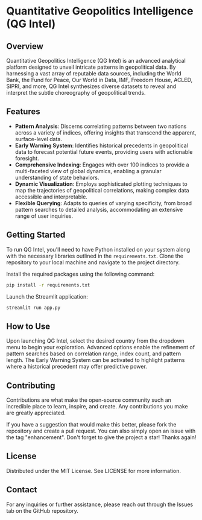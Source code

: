 # Quantitative Geopolitics Intelligence (QG Intel)
 
## Overview
Quantitative Geopolitics Intelligence (QG Intel) is an advanced analytical platform designed to unveil intricate patterns in geopolitical data. By harnessing a vast array of reputable data sources, including the World Bank, the Fund for Peace, Our World in Data, IMF, Freedom House, ACLED, SIPRI, and more, QG Intel synthesizes diverse datasets to reveal and interpret the subtle choreography of geopolitical trends.

## Features
- **Pattern Analysis**: Discerns correlating patterns between two nations across a variety of indices, offering insights that transcend the apparent, surface-level data.
- **Early Warning System**: Identifies historical precedents in geopolitical data to forecast potential future events, providing users with actionable foresight.
- **Comprehensive Indexing**: Engages with over 100 indices to provide a multi-faceted view of global dynamics, enabling a granular understanding of state behaviors.
- **Dynamic Visualization**: Employs sophisticated plotting techniques to map the trajectories of geopolitical correlations, making complex data accessible and interpretable.
- **Flexible Querying**: Adapts to queries of varying specificity, from broad pattern searches to detailed analysis, accommodating an extensive range of user inquiries.

## Getting Started
To run QG Intel, you'll need to have Python installed on your system along with the necessary libraries outlined in the `requirements.txt`. Clone the repository to your local machine and navigate to the project directory.

Install the required packages using the following command:
```bash
pip install -r requirements.txt
```

Launch the Streamlit application:
```bash
streamlit run app.py
```

## How to Use
Upon launching QG Intel, select the desired country from the dropdown menu to begin your exploration. Advanced options enable the refinement of pattern searches based on correlation range, index count, and pattern length. The Early Warning System can be activated to highlight patterns where a historical precedent may offer predictive power.

## Contributing
Contributions are what make the open-source community such an incredible place to learn, inspire, and create. Any contributions you make are greatly appreciated.

If you have a suggestion that would make this better, please fork the repository and create a pull request. You can also simply open an issue with the tag "enhancement".
Don't forget to give the project a star! Thanks again!

## License
Distributed under the MIT License. See LICENSE for more information.

## Contact
For any inquiries or further assistance, please reach out through the Issues tab on the GitHub repository.
